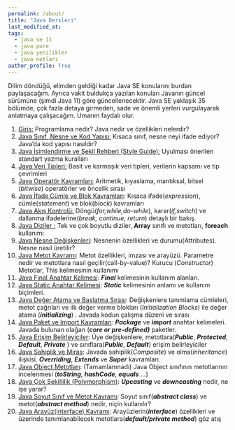 ```yaml
---
permalink: /about/
title: "Java Dersleri"
last_modified_at:
tags:
  - java se 11
  - java pure
  - java yenilikler
  - java notları
author_profile: True
---
```




Dilim döndüğü, elimden geldiği kadar Java SE konularını burdan paylaşacağım. Ayrıca vakit buldukça yazılan konuları Javanın güncel sürümüne (şimdi Java 11) göre güncellenecektir. Java SE yaklaşık 35 bölümde, çok fazla detaya girmeden, sade ve önemli yerleri vurgulayarak anlatmaya çalışacağım. Umarım faydalı olur.

1. [Giriş:](https://baykoch.github.io/blog/java/java-se-giri%C5%9F/) Programlama nedir? Java nedir ve özellikleri nelerdir?
2. [Java Sınıf ,Nesne ve Kod Yapısı:](https://baykoch.github.io/blog/java/java-s%C4%B1n%C4%B1f-nesne-ve-kod-yap%C4%B1s%C4%B1/) Kısaca sınıf, nesne neyi ifade ediyor? Java’da kod yapısı nasıldır?
3. [Java İsimlendirme ve Şekil Rehberi (Style Guide):](https://baykoch.github.io/blog/java/java-isimlendirme/) Uyulması önerilen standart yazma kuralları
4. [Java Veri Tipleri:](https://baykoch.github.io/blog/java/java-veri-tipleri/) Basit ve karmaşık veri tipleri, verilerin kapsamı ve tip çevrimleri
5. [Java Operatör Kavramları:](https://baykoch.github.io/blog/java/java-operator/) Aritmetik, kıyaslama, mantıksal, bitsel (*bitwise*) operatörler ve öncelik sırası
6. [Java İfade,Cümle ve Blok Kavramları](https://baykoch.github.io/blog/java/java-ifadeler-bloklar/): Kısaca ifade(*expression*), cümle(*statement*) ve blok(*block*) kavramları
7. [Java Akış Kontrolü:](https://baykoch.github.io/blog/java/java-control-flow-statements/) Döngü(*for,while,do-while*), karar(*if,switch*) ve dallanma ifadelerine(*break, continue, return*) detaylı bir bakış.
8. [Java Diziler :](https://baykoch.github.io/blog/java/java-arrays/) Tek ve çok boyutlu diziler, **Array** sınıfı ve metotları, **foreach** kullanımı
9. [Java Nesne Değişkenleri](https://baykoch.github.io/blog/java/java-object-create-attribute/): Nesnenin özellikleri ve durumu(Attributes). Nesne nasıl üretilir?
10. [Java Metot Kavramı](https://baykoch.github.io/blog/java/java-method/): Metot özellikleri, imzası ve arayüzü. Parametre nedir ve metotlara nasıl geçilir(call-by-value)? Kurucu (*Constructor*) Metotlar, This kelimesinin kullanımı
11. [Java Final Anahtar Kelimesi](https://baykoch.github.io/blog/java/java-final-keyword/): ***Final*** kelimesinin kullanım alanları.
12. [Java Static Anahtar Kelimesi](https://baykoch.github.io/blog/java/java-static-keyword/): ***Static*** kelimesinin anlamı ve kullanım biçimleri.
13. [Java Değer Atama ve Başlatma Sırası](https://baykoch.github.io/blog/java/java-initializing/): Değişkenlere  tanımlama cümleleri, metot çağrıları ve ilk değer verme blokları (*Initialization Blocks*) ile değer atama (***initializing***) . Javada kodun çalışma düzeni ve sırası
14. [Java Paket ve Import Kavramları](https://baykoch.github.io/blog/java/java-package-import/): ***Package*** ve ***import*** anahtar kelimeleri.  Javada bulunan olağan (***core or pre-defined)*** paketler.
15. [Java Erişim Belirleyiciler](https://baykoch.github.io/blog/java/java-modifiers/): Üye değişkenlere, metotlara(***Public***, ***Protected***, ***Default***, ***Private*** ) ve sınıflara(***Public***, ***Default***) erişim belirleyiciler 
16. [Java Sahiplik ve Miras](https://baykoch.github.io/blog/java/java-inheritance/): Javada sahiplik(*Composite*) ve olma(*inheritance*) ilişkisi. ***Overriding***, ***Extends*** ve ***Super*** kavramları.
17. [Java Object Metotları](https://baykoch.github.io/blog/java/java-object-class/): (Tamamlanmadı) Java Object sınıfının metotlarının incelenmesi (***toString***, ***hashCode***, ***equals*** ...)
18. [Java Çok Şekillilik (Polymorphism)](https://baykoch.github.io/blog/java/java-polymorphism/): ***Upcasting*** ve ***downcasting*** nedir, ne işe yarar?
19. [Java Soyut Sınıf ve Metot Kavramı](https://baykoch.github.io/blog/java/java-abstract/): Soyut sınıf(***abstract class***) ve metot(***abstract method***) nedir, niçin kullanılır?
20. [Java Arayüz(interface) Kavramı](https://baykoch.github.io/blog/java/java-interface/): Arayüzlerin(***interface***) özellikleri ve  üzerinde tanımlanabilecek metotlara(***default/private method***) göz atış






